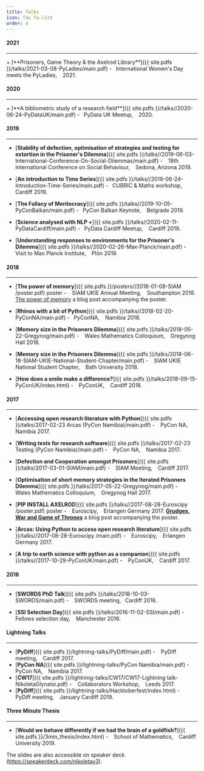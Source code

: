 ```yaml
---
title: Talks
icon: fas fa-list
order: 4
---
```


<h4>2021</h4>
<hr>
+ [**Prisoners, Game Theory & the Axelrod Library**]({{ site.pdfs }}/talks/2021-03-08-PyLadies/main.pdf) -&ensp;
International Women's Day meets the PyLadies, &ensp; 2021.

<h4>2020</h4>
<hr>
+ [**A bibliometric study of a research field**]({{ site.pdfs }}/talks//2020-06-24-PyDataUK/main.pdf) -&ensp; PyData UK Meetup, &ensp; 2020.

<h4>2019</h4>
<hr>

+ [**Stability of defection, optimisation of strategies and testing for extortion in the Prisoner's Dilemma**]({{ site.pdfs }}/talks//2019-06-03- International-Conference-On-Social-Dilemmas/main.pdf) - &ensp; 18th International Conference on Social Behaviour, &ensp; Sedona, Arizona 2019.

+ [**An introduction to Time Series**]({{ site.pdfs }}/talks//2019-06-24-Introduction-Time-Series/main.pdf) -&ensp;  CUBRIC \& Maths workshop, &ensp; Cardiff 2019.

+ [**The Fallacy of Meritocracy**]({{ site.pdfs }}/talks//2019-10-05-PyConBalkan/main.pdf) -&ensp; PyCon Balkan Keynote, &ensp; Belgrade 2019.

+ [**Science analysed with NLP +**]({{ site.pdfs }}/talks//2020-02-11-PyDataCardiff/main.pdf) -&ensp; PyData Cardiff Meetup, &ensp; Cardiff 2019.

+ [**Understanding responses to environments for the Prisoner's Dilemma**]({{ site.pdfs }}/talks//2020-02-26-Max-Planck/main.pdf) -&ensp; Visit to Max Planck Institute, &ensp; Plön 2019.


<h4>2018</h4>
<hr>

+ [**The power of memory**]({{ site.pdfs }}/posters//2018-01-08-SIAM
/poster.pdf) poster - &ensp; SIAM UKIE Annual Meeting, &ensp; Southampton 2018.
[The power of memory](https://nikoleta-v3.github.io/blog/2018/01/05/power-of-memory.html) a blog post accompanying the poster.

+ [**Rhinos with a bit of Python**]({{ site.pdfs }}/talks//2018-02-20-PyConNA/main.pdf) -&ensp;  PyConNA, &ensp; Namibia 2018.

+ [**Memory size in the Prisoners Dilemma**]({{ site.pdfs }}/talks/2018-05-22-Gregynog/main.pdf) - &ensp; Wales Mathematics Colloquium, &ensp; Gregynog Hall 2018.
+ [**Memory size in the Prisoners Dilemma**]({{ site.pdfs }}/talks/2018-06-18-SIAM-UKIE-National-Student-Chapter/main.pdf) - &ensp; SIAM UKIE National Student Chapter, &ensp; Bath University 2018.
+ [**How does a smile make a difference?**]({{ site.pdfs }}/talks/2018-09-15-PyConUK/index.html) - &ensp; PyConUK, &ensp; Cardiff 2018.

<h4>2017</h4>
<hr>

+ [**Accessing open research literature with Python**]({{ site.pdfs }}/talks/2017-02-23 Arcas (PyCon Namibia)/main.pdf) - &ensp; PyCon NA, &ensp; Namibia 2017.

+ [**Writing tests for research software**]({{ site.pdfs }}/talks/2017-02-23 Testing (PyCon Namibia)/main.pdf) - &ensp; PyCon NA, &ensp; Namibia 2017.

+ [**Defection and Cooperation amongst Prisoners**]({{ site.pdfs }}/talks/2017-03-01-SIAM/main.pdf) - &ensp; SIAM Meeting, &ensp; Cardiff 2017.

+ [**Optimisation of short memory strategies in the Iterated Prisoners Dilemma**]({{ site.pdfs }}/talks/2017-05-22-Gregynog/main.pdf) - &ensp;
Wales Mathematics Colloquium, &ensp; Gregynog Hall 2017.

+ [**PIP INSTALL AXELROD**]({{ site.pdfs }}/talks//2017-08-28-Euroscipy
/poster.pdf) poster - &ensp; Euroscipy, &ensp; Erlangen Germany 2017.
[**Grudges, War and Game of Thrones**](https://nikoleta-v3.github.io/blog/2017/08/23/grudges-war-GoT.html) a blog post accompanying the poster.

+ [**Arcas: Using Python to access open research literature**]({{ site.pdfs }}/talks//2017-08-28-Euroscipy
/main.pdf) - &ensp; Euroscipy, &ensp; Erlangen Germany 2017.

+ [**A trip to earth science with python as a companion**]({{ site.pdfs }}/talks//2017-10-29-PyConUK/main.pdf) - &ensp; PyConUK, &ensp; Cardiff 2017.

<h4>2016</h4>
<hr>

+ [**SWORDS PhD Talk**]({{ site.pdfs }}/talks/2016-10-03-SWORDS/main.pdf) - &ensp; SWORDS meeting, &ensp;Cardiff 2016.

+ [**SSI Selection Day**]({{ site.pdfs }}/talks/2016-11-02-SSI/main.pdf) - &ensp; Fellows selection day, &ensp; Manchester 2016.


<h4>Lightning Talks</h4>
<hr>

+ [**PyDiff**]({{ site.pdfs }}/lightning-talks/PyDiff/main.pdf) - &ensp; PyDiff meeting, &ensp; Cardiff 2017.
+ [**PyCon NA**]({{ site.pdfs }}/lightning-talks/PyCon Namibia/main.pdf) - &ensp; PyCon NA, &ensp; Namibia 2017.
+ [**CW17**]({{ site.pdfs }}/lightning-talks/CW17/CW17-Lightning talk-NikoletaGlynatsi.pdf) - &ensp;
Collaborators Workshop, &ensp; Leeds 2017.
+ [**PyDiff**]({{ site.pdfs }}/lightning-talks/Hacktoberfest/index.html) - &ensp; PyDiff meeting, &ensp; January Cardiff 2019.

<h4>Three Minute Thesis</h4>
<hr>

+ [**Would we behave differently if we had the brain of a goldfish?**]({{ site.pdfs }}/3min_thesis/index.html) - &ensp; School of Mathematics, &ensp; Cardiff University 2019.


The slides are also accessible on speaker deck (<https://speakerdeck.com/nikoletav3>).